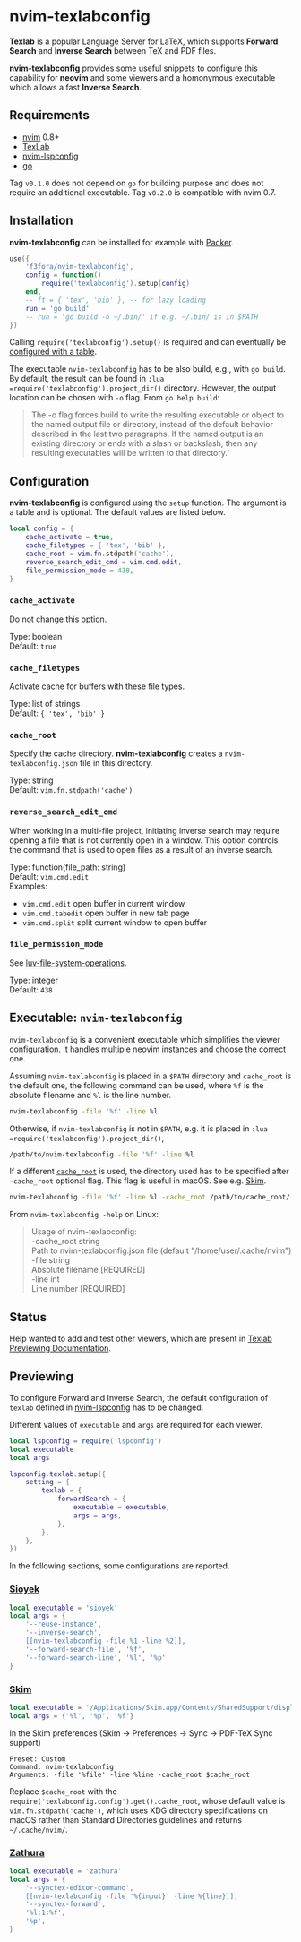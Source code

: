 # nvim-texlabconfig

**Texlab** is a popular Language Server for LaTeX, which supports **Forward Search** and **Inverse Search** between TeX and PDF files.

**nvim-texlabconfig** provides some useful snippets to configure this capability for **neovim** and some viewers and a homonymous executable which allows a fast **Inverse Search**.

## Requirements

- [nvim](https://github.com/neovim/neovim) 0.8+
- [TexLab](https://github.com/latex-lsp/texlab)
- [nvim-lspconfig](https://github.com/neovim/nvim-lspconfig)
- [go](https://go.dev/)

Tag `v0.1.0` does not depend on `go` for building purpose and does not require an additional executable.
Tag `v0.2.0` is compatible with nvim 0.7.

## Installation

**nvim-texlabconfig** can be installed for example with [Packer](https://github.com/wbthomason/packer.nvim).

```lua
use({
    'f3fora/nvim-texlabconfig',
    config = function()
        require('texlabconfig').setup(config)
    end,
    -- ft = { 'tex', 'bib' }, -- for lazy loading
    run = 'go build'
    -- run = 'go build -o ~/.bin/' if e.g. ~/.bin/ is in $PATH
})
```

Calling `require('texlabconfig').setup()` is required and can eventually be [configured with a table](#configuration).

The executable `nvim-texlabconfig` has to be also build, e.g., with `go build`. By default, the result can be found in `:lua =require('texlabconfig').project_dir()` directory. However, the output location can be chosen with `-o` flag. From `go help build`:

> The -o flag forces build to write the resulting executable or object to the named output file or directory, instead of the default behavior described in the last two paragraphs. If the named output is an existing directory or ends with a slash or backslash, then any resulting executables will be written to that directory.`

## Configuration

**nvim-texlabconfig** is configured using the `setup` function. The argument is a table and is optional. The default values are listed below.

```lua
local config = {
    cache_activate = true,
    cache_filetypes = { 'tex', 'bib' },
    cache_root = vim.fn.stdpath('cache'),
    reverse_search_edit_cmd = vim.cmd.edit,
    file_permission_mode = 438,
}
```

### `cache_activate`

Do not change this option.

Type: boolean  
Default: `true`

### `cache_filetypes`

Activate cache for buffers with these file types.

Type: list of strings  
Default: `{ 'tex', 'bib' }`

### `cache_root`

Specify the cache directory. **nvim-texlabconfig** creates a `nvim-texlabconfig.json` file in this directory.

Type: string  
Default: `vim.fn.stdpath('cache')`

### `reverse_search_edit_cmd`

When working in a multi-file project, initiating inverse search may require opening a file that is not currently open in a window. This option controls the command that is used to open files as a result of an inverse search.

Type: function(file_path: string)  
Default: `vim.cmd.edit`  
Examples:

- `vim.cmd.edit` open buffer in current window
- `vim.cmd.tabedit` open buffer in new tab page
- `vim.cmd.split` split current window to open buffer

### `file_permission_mode`

See [luv-file-system-operations](https://github.com/luvit/luv/blob/master/docs.md#file-system-operations=).

Type: integer  
Default: `438`

## Executable: `nvim-texlabconfig`

`nvim-texlabconfig` is a convenient executable which simplifies the viewer configuration. It handles multiple neovim instances and choose the correct one.

Assuming `nvim-texlabconfig` is placed in a `$PATH` directory and `cache_root` is the default one, the following command can be used, where `%f` is the absolute filename and `%l` is the line number.

```sh
nvim-texlabconfig -file '%f' -line %l
```

Otherwise, if `nvim-texlabconfig` is not in `$PATH`, e.g. it is placed in `:lua =require('texlabconfig').project_dir()`,

```sh
/path/to/nvim-texlabconfig -file '%f' -line %l
```

If a different [`cache_root`](#cache_root) is used, the directory used has to be specified after `-cache_root` optional flag. This flag is useful in macOS. See e.g. [Skim](#skim).

```sh
nvim-texlabconfig -file '%f' -line %l -cache_root /path/to/cache_root/
```

From `nvim-texlabconfig -help` on Linux:

> Usage of nvim-texlabconfig:  
> -cache_root string  
> Path to nvim-texlabconfig.json file (default "/home/user/.cache/nvim")  
> -file string  
> Absolute filename [REQUIRED]  
> -line int  
> Line number [REQUIRED]

## Status

Help wanted to add and test other viewers, which are present in [Texlab Previewing Documentation](https://github.com/latex-lsp/texlab/wiki/Previewing).

## Previewing

To configure Forward and Inverse Search, the default configuration of `texlab` defined in [nvim-lspconfig](https://github.com/neovim/nvim-lspconfig/blob/master/doc/server_configurations.md#texlab) has to be changed.

Different values of `executable` and `args` are required for each viewer.

```lua
local lspconfig = require('lspconfig')
local executable
local args

lspconfig.texlab.setup({
    setting = {
        texlab = {
            forwardSearch = {
                executable = executable,
                args = args,
            },
        },
    },
})
```

In the following sections, some configurations are reported.

### [Sioyek](https://sioyek.info/)

```lua
local executable = 'sioyek'
local args = {
    '--reuse-instance',
    '--inverse-search',
    [[nvim-texlabconfig -file %1 -line %2]],
    '--forward-search-file', '%f',
    '--forward-search-line', '%l', '%p'
}
```

### [Skim](https://skim-app.sourceforge.io/)

```lua
local executable = '/Applications/Skim.app/Contents/SharedSupport/displayline'
local args = {'%l', '%p', '%f'}
```

In the Skim preferences (Skim → Preferences → Sync → PDF-TeX Sync support)

```
Preset: Custom
Command: nvim-texlabconfig
Arguments: -file '%file' -line %line -cache_root $cache_root
```

Replace `$cache_root` with the `require('texlabconfig.config').get().cache_root`, whose default value is `vim.fn.stdpath('cache')`, which uses XDG directory specifications on macOS rather than Standard Directories guidelines and returns `~/.cache/nvim/`.

### [Zathura](https://pwmt.org/projects/zathura/)

```lua
local executable = 'zathura'
local args = {
    '--synctex-editor-command',
    [[nvim-texlabconfig -file '%{input}' -line %{line}]],
    '--synctex-forward',
    '%l:1:%f',
    '%p',
}
```
